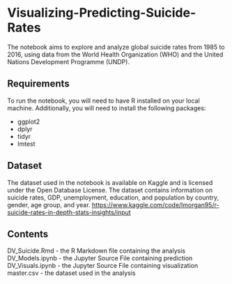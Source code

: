 # Visualizing-Predicting-Suicide-Rates

The notebook aims to explore and analyze global suicide rates from 1985 to 2016, using data from the World Health Organization (WHO) and the United Nations Development Programme (UNDP).

## Requirements
To run the notebook, you will need to have R installed on your local machine. Additionally, you will need to install the following packages:
* ggplot2
* dplyr
* tidyr
* lmtest

## Dataset
The dataset used in the notebook is available on Kaggle and is licensed under the Open Database License. The dataset contains information on suicide rates, GDP, unemployment, education, and population by country, gender, age group, and year.
https://www.kaggle.com/code/lmorgan95/r-suicide-rates-in-depth-stats-insights/input

## Contents
DV_Suicide.Rmd - the R Markdown file containing the analysis
DV_Models.ipynb - the Jupyter Source File containing prediction
DV_Visuals.ipynb - the Jupyter Source File containing visualization 
master.csv - the dataset used in the analysis

